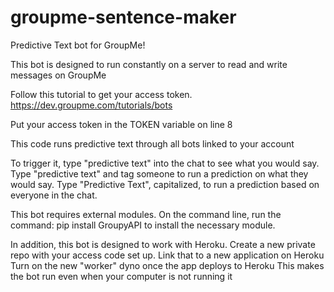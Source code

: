 # groupme-sentence-maker

Predictive Text bot for GroupMe!

This bot is designed to run constantly on a server to read and write messages on GroupMe

Follow this tutorial to get your access token.
https://dev.groupme.com/tutorials/bots

Put your access token in the TOKEN variable on line 8

This code runs predictive text through all bots linked to your account

To trigger it, type "predictive text" into the chat to see what you would say.
Type "predictive text" and tag someone to run a prediction on what they would say.
Type "Predictive Text", capitalized, to run a prediction based on everyone in the chat.

This bot requires external modules. On the command line, run the command:
pip install GroupyAPI
to install the necessary module.

In addition, this bot is designed to work with Heroku.
Create a new private repo with your access code set up.
Link that to a new application on Heroku
Turn on the new "worker" dyno once the app deploys to Heroku
This makes the bot run even when your computer is not running it
